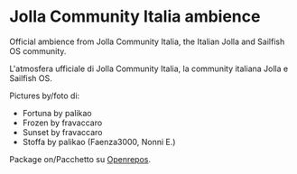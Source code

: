 # Jolla Community Italia ambience

Official ambience from Jolla Community Italia, the Italian Jolla and Sailfish OS community.

L'atmosfera ufficiale di Jolla Community Italia, la community italiana Jolla e Sailfish OS.

Pictures by/foto di:

* Fortuna by palikao
* Frozen by fravaccaro
* Sunset by fravaccaro
* Stoffa by palikao (Faenza3000, Nonni E.)

Package on/Pacchetto su [Openrepos](https://openrepos.net/content/fravaccaro/jolla-community-italia-ambience).
